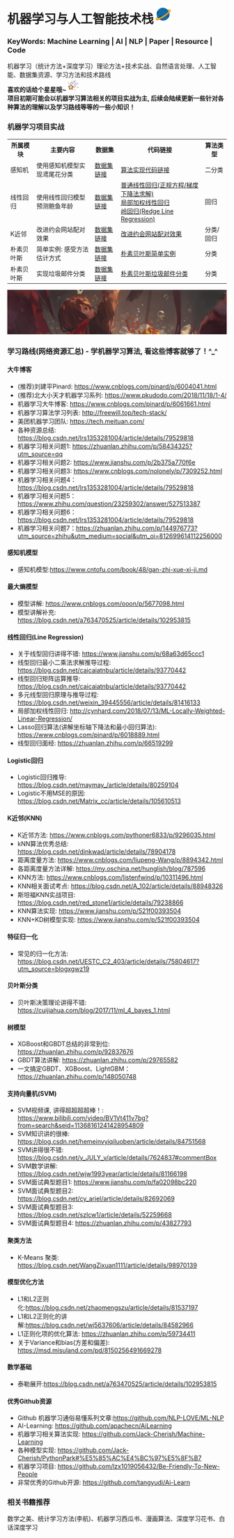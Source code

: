 # 机器学习与人工智能技术栈<img width=40 src="https://github.com/Niutranser-Li/Machine-Learning-Algorithm/blob/master/img/2.png"></img>
### KeyWords: Machine Learning | AI | NLP | Paper | Resource | Code
机器学习（统计方法+深度学习）理论方法+技术实战、自然语言处理、人工智能、数据集资源、学习方法和技术路线<br>
**喜欢的话给个星星哦~**<img width=30 src="https://github.com/Niutranser-Li/Machine-Learning-Algorithm/blob/master/img/3.png"></img><br>
**项目初期可能会以机器学习算法相关的项目实战为主, 后续会陆续更新一些针对各种算法的理解以及学习路线等等的一些小知识！**

### 机器学习项目实战
<table>
  <tr>
    <th>所属模块</th>
    <th>主要内容</th>
    <th>数据集</th>
    <th>代码链接</th>
    <th>算法类型</th>
  </tr>
  <tr>
    <td>感知机</td>
    <td>使用感知机模型实现鸢尾花分类</td>
    <td><a href="./感知机模型/IRIS-data">数据集链接</a></td>
    <td><a href="./感知机模型/PLA_classifier.py">算法实现代码链接</a></td>
    <td>二分类</td>
  </tr>
  <tr>
    <td>线性回归</td>
    <td>使用线性回归模型预测鲍鱼年龄</td>
    <td><a href="./线性回归模型/dataset">数据集链接</a></td>
    <td>
      <a href="./线性回归模型/line_regression.py">普通线性回归(正规方程/梯度下降法求解)</a><br>
      <a href="./线性回归模型/LWLR.py">局部加权线性回归</a><br>
      <a href="./线性回归模型/Redge_regression.py">岭回归(Redge Line Regression)</a>
    </td>
    <td>回归</td>
  </tr>
  <tr>
    <td>K近邻</td>
    <td>改进约会网站配对效果</td>
    <td><a href="./K近邻模型(KNN)/dataset/datingTestSet.txt">数据集链接</a></td>
    <td>
      <a href="./K近邻模型(KNN)/general_knn_hall.py">改进约会网站配对效果</a>
    </td>
    <td>分类/回归</td>
  </tr>
  <tr>
    <td>朴素贝叶斯</td>
    <td>简单实例: 感受方法估计方式</td>
    <td><a href="./朴素贝叶斯/nativeBayes_generate.py">数据集链接</a></td>
    <td>
      <a href="./朴素贝叶斯/nativeBayes_generate.py">朴素贝叶斯简单实例</a>
    </td>
    <td>分类</td>
  </tr>
  <tr>
    <td>朴素贝叶斯</td>
    <td>实现垃圾邮件分类</td>
    <td><a href="./朴素贝叶斯/dataset/email/">数据集链接</a></td>
    <td>
      <a href="./朴素贝叶斯/nativeBayes_email.py">朴素贝叶斯垃圾邮件分类</a>
    </td>
    <td>分类</td>
  </tr>
</table>
<img src="https://github.com/Niutranser-Li/Machine-Learning-Algorithm/blob/master/img/1.jpg"></img>

### 学习路线(网络资源汇总) - 学机器学习算法, 看这些博客就够了！^_^<br>
#### 大牛博客<br>
* (推荐)刘建平Pinard: <https://www.cnblogs.com/pinard/p/6004041.html>
* (推荐)北大小天才机器学习系列: <https://www.pkudodo.com/2018/11/18/1-4/>
* 机器学习大牛博客: <https://www.cnblogs.com/pinard/p/6061661.html>
* 机器学习算法学习列表: <http://freewill.top/tech-stack/>
* 美团机器学习团队: <https://tech.meituan.com/>
* 各种资源总结: <https://blog.csdn.net/lrs1353281004/article/details/79529818>
* 机器学习相关问题1: https://zhuanlan.zhihu.com/p/58434325?utm_source=qq
* 机器学习相关问题2: <https://www.jianshu.com/p/2b375a770f6e>
* 机器学习相关问题3: <https://www.cnblogs.com/nolonely/p/7309252.html>
* 机器学习相关问题4：<https://blog.csdn.net/lrs1353281004/article/details/79529818>
* 机器学习相关问题5：<https://www.zhihu.com/question/23259302/answer/527513387>
* 机器学习相关问题6：<https://blog.csdn.net/lrs1353281004/article/details/79529818>
* 机器学习相关问题7：<https://zhuanlan.zhihu.com/p/144976773?utm_source=zhihu&utm_medium=social&utm_oi=812699614112256000>

#### 感知机模型<br>
* 感知机模型:<https://www.cntofu.com/book/48/gan-zhi-xue-xi-ji.md>

#### 最大熵模型<br>
* 模型讲解: <https://www.cnblogs.com/ooon/p/5677098.html>
* 模型讲解补充: <https://blog.csdn.net/a763470525/article/details/102953815>

#### 线性回归(Line Regression)<br>
* 关于线型回归讲得不错: <https://www.jianshu.com/p/68a63d65ccc1>
* 线型回归最小二乘法求解推导过程: <https://blog.csdn.net/caicaiatnbu/article/details/93770442>
* 线型回归矩阵运算推导: <https://blog.csdn.net/caicaiatnbu/article/details/93770442>
* 多元线型回归原理与推导过程: <https://blog.csdn.net/weixin_39445556/article/details/81416133>
* 局部加权线性回归: <http://cynhard.com/2018/07/13/ML-Locally-Weighted-Linear-Regression/>
* Lasso回归算法(讲解坐标轴下降法和最小回归算法): <https://www.cnblogs.com/pinard/p/6018889.html>
* 线型回归面经: <https://zhuanlan.zhihu.com/p/66519299>

#### Logistic回归
* Logistic回归推导: <https://blog.csdn.net/maymay_/article/details/80259104>
* Logistic不用MSE的原因: <https://blog.csdn.net/Matrix_cc/article/details/105610513>

#### K近邻(KNN)<br>
* K近邻方法: <https://www.cnblogs.com/pythoner6833/p/9296035.html>
* kNN算法优秀总结: <https://blog.csdn.net/dinkwad/article/details/78904178>
* 距离度量方法: <https://www.cnblogs.com/liupeng-Wang/p/8894342.html>
* 各距离度量方法详解: <https://my.oschina.net/hunglish/blog/787596>
* KNN方法: <https://www.cnblogs.com/listenfwind/p/10311496.html>
* KNN相关面试考点: <https://blog.csdn.net/A_102/article/details/88948326>
* 斯坦福KNN实战项目: <https://blog.csdn.net/red_stone1/article/details/79238866>
* KNN算法实现: <https://www.jianshu.com/p/521f00393504>
* KNN+KD树模型实现: <https://www.jianshu.com/p/521f00393504>

#### 特征归一化<br>
* 常见的归一化方法: <https://blog.csdn.net/UESTC_C2_403/article/details/75804617?utm_source=blogxgwz19>

#### 贝叶斯分类<br>
* 贝叶斯决策理论讲得不错: <https://cuijiahua.com/blog/2017/11/ml_4_bayes_1.html>

#### 树模型<br>
* XGBoost和GBDT总结的非常到位: <https://zhuanlan.zhihu.com/p/92837676>
* GBDT算法讲解: <https://zhuanlan.zhihu.com/p/29765582>
* 一文搞定GBDT、XGBoost、LightGBM：<https://zhuanlan.zhihu.com/p/148050748>

#### 支持向量机(SVM)<br>
* SVM视频课, 讲得超超超超棒！: <https://www.bilibili.com/video/BV1Vt411v7bg?from=search&seid=11368161241428954809>
* SVM知识讲的很棒: <https://blog.csdn.net/hemeinvyiqiluoben/article/details/84751568>
* SVM讲得很不错: <https://blog.csdn.net/v_JULY_v/article/details/7624837#commentBox>
* SVM数学讲解: <https://blog.csdn.net/wjw1993year/article/details/81166198>
* SVM面试典型题目1: <https://www.jianshu.com/p/fa02098bc220>
* SVM面试典型题目2: <https://blog.csdn.net/cy_ariel/article/details/82692069>
* SVM面试典型题目3: <https://blog.csdn.net/szlcw1/article/details/52259668>
* SVM面试典型题目4: <https://zhuanlan.zhihu.com/p/43827793>

#### 聚类方法
* K-Means 聚类: <https://blog.csdn.net/WangZixuan1111/article/details/98970139>

#### 模型优化方法
* L1和L2正则化:<https://blog.csdn.net/zhaomengszu/article/details/81537197>
* L1和L2正则化的讲解:<https://blog.csdn.net/wj5637606/article/details/84582966>
* L1正则化项的优化算法: <https://zhuanlan.zhihu.com/p/59734411>
* 关于Variance和bias(方差和偏差): <https://msd.misuland.com/pd/8150256491669278>

#### 数学基础<br>
* 泰勒展开:<https://blog.csdn.net/a763470525/article/details/102953815>

#### 优秀Github资源
* Github 机器学习通俗易懂系列文章:<https://github.com/NLP-LOVE/ML-NLP>
* AI-Learning: <https://github.com/apachecn/AiLearning>
* 机器学习相关算法实现: <https://github.com/Jack-Cherish/Machine-Learning>
* 各种模型实现: <https://github.com/Jack-Cherish/PythonPark#%E5%85%AC%E4%BC%97%E5%8F%B7>
* 机器学习项目: <https://github.com/lzx1019056432/Be-Friendly-To-New-People>
* 非常优秀的Github开源: <https://github.com/tangyudi/Ai-Learn>

### 相关书籍推荐
数学之美、统计学习方法(李航)、机器学习西瓜书、漫画算法、深度学习花书、白话深度学习
